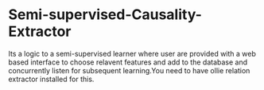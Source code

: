 # Semi-supervised-Causality-Extractor
Its a logic to a semi-supervised learner where user are provided with a web based interface to choose relavent features and add to the database and concurrently listen for subsequent learning.You need to have ollie relation extractor installed for this.

